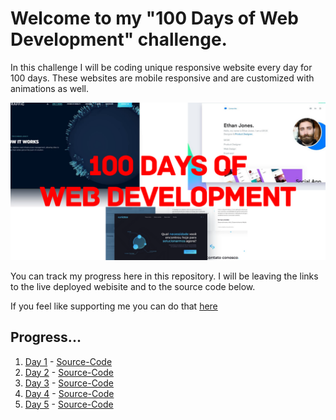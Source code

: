 # Welcome to my **"100 Days of Web Development"** challenge.

In this challenge I will be coding unique responsive website every day for 100 days. These websites are mobile responsive and are customized with animations as well.

![Banner](https://github.com/ArunMurugavel24/100_Days_of_Web_Development/blob/master/100%20Days%20of%20Web%20Development%20-%20GitHub%20Banner.png)

You can track my progress here in this repository. I will be leaving the links to the live deployed webisite and to the source code below.

If you feel like supporting me you can do that [here](https://www.buymeacoffee.com/ArunMurugavel24)

## Progress...

1. [Day 1](https://arunmurugavel24.github.io/Day_1/) - [Source-Code](https://github.com/ArunMurugavel24/Day_1)
2. [Day 2](https://arunmurugavel24.github.io/Day_2/) - [Source-Code](https://github.com/ArunMurugavel24/Day_2)
3. [Day 3](https://arunmurugavel24.github.io/Day_3/) - [Source-Code](https://github.com/ArunMurugavel24/Day_3)
4. [Day 4](https://arunmurugavel24.github.io/Day_4/) - [Source-Code](https://github.com/ArunMurugavel24/Day_4)
5. [Day 5](https://arunmurugavel24.github.io/Day_5/) - [Source-Code](https://github.com/ArunMurugavel24/Day_5)
